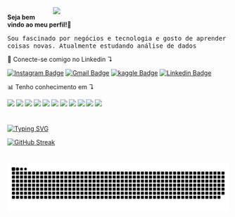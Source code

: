

<img src="https://github.com/user-attachments/assets/bbac85bb-06c8-4902-a041-3ab74c91d700"  width="400px" align="right">

<p align="left" > 
  <strong>Seja bem vindo ao meu perfil!👋</strong>
  
  <samp>Sou fascinado por negócios e tecnologia e gosto de aprender coisas novas. Atualmente estudando análise de dados
  </samp>
</p>

<p>

<p <p align="left">
  🔗 Conecte-se comigo no Linkedin ↴

  [![Instagram Badge](https://img.shields.io/badge/-Instagram-e4405f?style=flat-square&logo=Instagram&logoColor=white&link=https://www.instagram.com/carlosdqlima/)](https://www.instagram.com/carlosdqlima)
  [![Gmail Badge](https://img.shields.io/badge/-Gmail-d14836?style=flat-square&logo=Gmail&logoColor=white&link=mail@carlos.dq.lima@gmail.com)](mailto:mail@carlos.dq.lima@gmail.com)
  [![kaggle Badge](https://img.shields.io/badge/-Kaggle-white?logo=Kaggle)](https://www.kaggle.com/carlosslimaa)
  [![Linkedin Badge](https://img.shields.io/badge/-LinkedIn-blue?style=flat-square&logo=Linkedin&logoColor=white&link=https://www.linkedin.com/in/carlos-daniel-de-queiroz-lima/)](https://www.linkedin.com/in/carlos-daniel-de-queiroz-lima)
</p>

<p align="left">
  📊 Tenho conhecimento em ↴

<div align="left">
<img src="https://img.shields.io/badge/-Google_Colab-white?logo=Google Colab">
<img src="https://img.shields.io/badge/-Jupyter-F37626?logo=Jupyter&logoColor=black"> 
<img src="https://img.shields.io/badge/-Python-white?logo=Python"> 
<img src="https://img.shields.io/badge/-Pandas-150458?logo=pandas"> 
<img src="https://img.shields.io/badge/-NumPy-013243?logo=NumPy">
<img src="https://img.shields.io/badge/Google Cloud-4285F4?logo=googlecloud&logoColor=white">
<img src="https://img.shields.io/badge/MySQL-4479A1?logo=mysql&logoColor=white">
<img src="https://img.shields.io/badge/MongoDB-47A248?logo=mongodb&logoColor=white">
<img src="https://img.shields.io/badge/looker-fbfbfb?&logo=looker&logoColor=blue">
<img src="https://img.shields.io/badge/Figma-F24E1E?logo=figma&logoColor=white">
<img src="https://img.shields.io/badge/-Power_BI-F2C811?logo=Power BI"> 
</div>
</p>
</p>

#

<p><a href="https://git.io/typing-svg"><img src="https://readme-typing-svg.demolab.com?font=Teko&pause=100&color=2E95D9&width=500&lines=Estatísticas+do+GitHub+↴" alt="Typing SVG" /></a>

<a href="https://git.io/streak-stats"><img src="https://streak-stats.demolab.com?user=carlosdqlima&theme=python-dark&locale=pt_BR" alt="GitHub Streak"/></a>
</p>

#

<picture align="center">
  <source media="(prefers-color-scheme: dark)" srcset="https://raw.githubusercontent.com/carlosdqlima/carlosdqlima/output/github-contribution-grid-snake-dark.svg">
  <source media="(prefers-color-scheme: light)" srcset="https://raw.githubusercontent.com/carlosdqlima/carlosdqlima/output/github-contribution-grid-snake-dark.svg">
  <img align="center" alt="github contribution grid snake animation" src="https://raw.githubusercontent.com/carlosdqlima/carlosdqlima/output/github-contribution-grid-snake.svg">
</picture>




